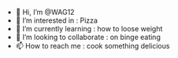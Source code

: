 - 👋 Hi, I’m @WAG12
- 👀 I’m interested in : Pizza
- 🌱 I’m currently learning : how to loose weight
- 💞️ I’m looking to collaborate : on binge eating
- 📫 How to reach me : cook something delicious

<!---
WAG12/WAG12 is a ✨ special ✨ repository because its `README.md` (this file) appears on your GitHub profile.
You can click the Preview link to take a look at your changes.
--->
